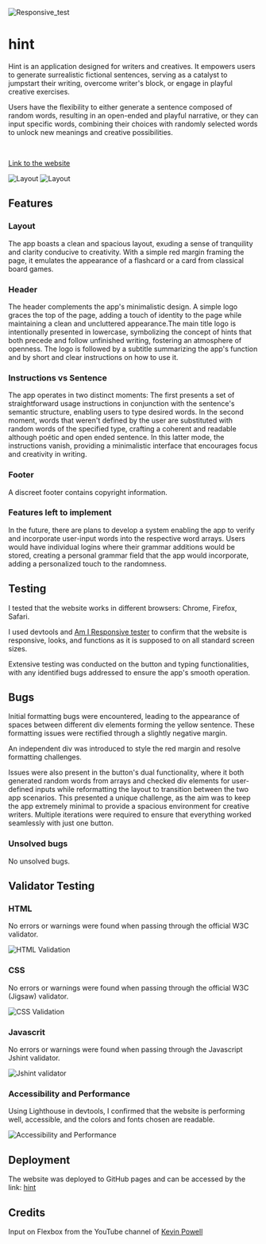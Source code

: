 ![Responsive_test](documentation/responsive.png)

# hint

Hint is an application designed for writers and creatives. It empowers users to generate surrealistic fictional sentences, serving as a catalyst to jumpstart their writing, overcome writer's block, or engage in playful creative exercises.

Users have the flexibility to either generate a sentence composed of random words, resulting in an open-ended and playful narrative, or they can input specific words, combining their choices with randomly selected words to unlock new meanings and creative possibilities.

<br>

[Link to the website](https://dinismachado87.github.io/hint/)

![Layout](documentation/img1.png)
![Layout](documentation/img2.png)

## Features

### Layout

The app boasts a clean and spacious layout, exuding a sense of tranquility and clarity conducive to creativity. With a simple red margin framing the page, it emulates the appearance of a flashcard or a card from classical board games.

### Header

The header complements the app's minimalistic design. A simple logo graces the top of the page, adding a touch of identity to the page while maintaining a clean and uncluttered appearance.The main title logo is intentionally presented in lowercase, symbolizing the concept of hints that both precede and follow unfinished writing, fostering an atmosphere of openness. The logo is followed by a subtitle summarizing the app's function and by short and clear instructions on how to use it.

### Instructions vs Sentence

The app operates in two distinct moments: The first presents a set of straightforward usage instructions in conjunction with the sentence's semantic structure, enabling users to type desired words. In the second moment, words that weren't defined by the user are substituted with random words of the specified type, crafting a coherent and readable although poétic and open ended sentence. In this latter mode, the instructions vanish, providing a minimalistic interface that encourages focus and creativity in writing.

### Footer

A discreet footer contains copyright information.

### Features left to implement

In the future, there are plans to develop a system enabling the app to verify and incorporate user-input words into the respective word arrays. Users would have individual logins where their grammar additions would be stored, creating a personal grammar field that the app would incorporate, adding a personalized touch to the randomness.

## Testing

I tested that the website works in different browsers: Chrome, Firefox, Safari.

I used devtools and [Am I Responsive tester](https://ui.dev/amiresponsive) to confirm that the website is responsive, looks, and functions as it is supposed to on all standard screen sizes.

Extensive testing was conducted on the button and typing functionalities, with any identified bugs addressed to ensure the app's smooth operation.

## Bugs

Initial formatting bugs were encountered, leading to the appearance of spaces between different div elements forming the yellow sentence. These formatting issues were rectified through a slightly negative margin.

An independent div was introduced to style the red margin and resolve formatting challenges.

Issues were also present in the button's dual functionality, where it both generated random words from arrays and checked div elements for user-defined inputs while reformatting the layout to transition between the two app scenarios. This presented a unique challenge, as the aim was to keep the app extremely minimal to provide a spacious environment for creative writers. Multiple iterations were required to ensure that everything worked seamlessly with just one button.

### Unsolved bugs

No unsolved bugs.

## Validator Testing

### HTML

No errors or warnings were found when passing through the official W3C validator.

![HTML Validation](documentation/html.png)

### CSS

No errors or warnings were found when passing through the official W3C (Jigsaw) validator.

![CSS Validation](documentation/css.png)

### Javascrit 

No errors or warnings were found when passing through the Javascript Jshint validator.

![Jshint validator](documentation/jshint.png)

### Accessibility and Performance

Using Lighthouse in devtools, I confirmed that the website is performing well, accessible, and the colors and fonts chosen are readable.

![Accessibility and Performance](documentation/lighthouse.png)

## Deployment

The website was deployed to GitHub pages and can be accessed by the link: [hint](https://dinismachado87.github.io/hint/)

## Credits

Input on Flexbox from the YouTube channel of [Kevin Powell](https://www.youtube.com/user/KepowOb)

